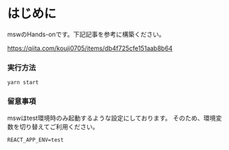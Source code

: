 # はじめに
mswのHands-onです。下記記事を参考に構築ください。

https://qiita.com/kouji0705/items/db4f725cfe151aab8b64

### 実行方法
`yarn start`

### 留意事項
mswはtest環境時のみ起動するような設定にしております。
そのため、環境変数を切り替えてご利用ください。

```:環境変数の設定
REACT_APP_ENV=test
```
